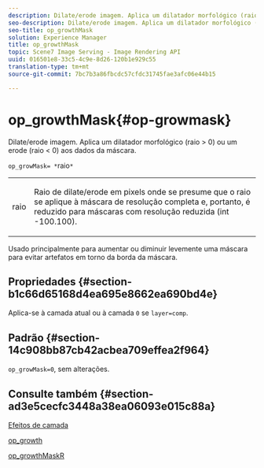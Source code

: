 ```yaml
---
description: Dilate/erode imagem. Aplica um dilatador morfológico (raio > 0) ou um erode (raio < 0) aos dados da máscara.
seo-description: Dilate/erode imagem. Aplica um dilatador morfológico (raio > 0) ou um erode (raio < 0) aos dados da máscara.
seo-title: op_growthMask
solution: Experience Manager
title: op_growthMask
topic: Scene7 Image Serving - Image Rendering API
uuid: 016501e8-33c5-4c9e-8d26-120b1e929c55
translation-type: tm+mt
source-git-commit: 7bc7b3a86fbcdc57cfdc31745fae3afc06e44b15

---
```



# op_growthMask{#op-growmask}

Dilate/erode imagem. Aplica um dilatador morfológico (raio > 0) ou um erode (raio &lt; 0) aos dados da máscara.

`op_growMask= *`raio`*`

<table id="simpletable_3BAA4523D29E447FA7A4C9009B3E8344"> 
 <tr class="strow"> 
  <td class="stentry"> <p><span class="varname"> raio</span> </p> </td> 
  <td class="stentry"> <p>Raio de dilate/erode em pixels onde se presume que o raio se aplique à máscara de resolução completa e, portanto, é reduzido para máscaras com resolução reduzida (int -100.100). </p></td> 
 </tr> 
</table>

Usado principalmente para aumentar ou diminuir levemente uma máscara para evitar artefatos em torno da borda da máscara.

## Propriedades {#section-b1c66d65168d4ea695e8662ea690bd4e}

Aplica-se à camada atual ou à camada `0` se `layer=comp`.

## Padrão {#section-14c908bb87cb42acbea709effea2f964}

`op_growMask=0`, sem alterações.

## Consulte também {#section-ad3e5cecfc3448a38ea06093e015c88a}

[Efeitos de camada](../../../../../is-api/http-ref/image-serving-api-ref/c-http-protocol-reference/c-syntax-and-features/r-layer-effects.md#reference-82a6b5311b3d4471ad2799adb3b2201c)

[op_growth](../../../../../is-api/http-ref/image-serving-api-ref/c-http-protocol-reference/c-command-reference/r-op-grow.md#reference-f95f3291c78c42b9a34b1b7e177e739a)

[op_growthMaskR](../../../../../is-api/http-ref/image-serving-api-ref/c-http-protocol-reference/c-command-reference/r-op-growmaskr.md#reference-8092864159ae43c490821b9590d7709a)
